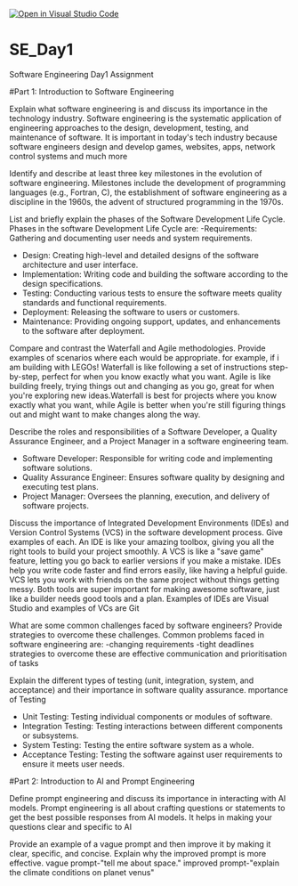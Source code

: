 [![Open in Visual Studio Code](https://classroom.github.com/assets/open-in-vscode-2e0aaae1b6195c2367325f4f02e2d04e9abb55f0b24a779b69b11b9e10269abc.svg)](https://classroom.github.com/online_ide?assignment_repo_id=18415197&assignment_repo_type=AssignmentRepo)
# SE_Day1
Software Engineering Day1 Assignment

#Part 1: Introduction to Software Engineering

Explain what software engineering is and discuss its importance in the technology industry.
Software engineering is the systematic application of engineering approaches to the design, development, testing, and maintenance of software.
It is important in today's tech industry because software engineers design and develop games, websites, apps, network control systems and much more

Identify and describe at least three key milestones in the evolution of software engineering.
Milestones include the development of programming languages (e.g., Fortran, C), the establishment of software engineering as a discipline in the 1960s, the advent of structured programming in the 1970s.

List and briefly explain the phases of the Software Development Life Cycle.
Phases in the software Development Life Cycle are:
  -Requirements: Gathering and documenting user needs and system requirements.
  - Design: Creating high-level and detailed designs of the software architecture and user interface.
  - Implementation: Writing code and building the software according to the design specifications.
  - Testing: Conducting various tests to ensure the software meets quality standards and functional requirements.
  - Deployment: Releasing the software to users or customers.
  - Maintenance: Providing ongoing support, updates, and enhancements to the software after deployment.


Compare and contrast the Waterfall and Agile methodologies. Provide examples of scenarios where each would be appropriate.
for example, if i am building with LEGOs! Waterfall is like following a set of instructions step-by-step, perfect for when you know exactly what you want. Agile is like building freely, trying things out and changing as you go, great for when you're exploring new ideas.Waterfall is best for projects where you know exactly what you want, while Agile is better when you're still figuring things out and might want to make changes along the way.

Describe the roles and responsibilities of a Software Developer, a Quality Assurance Engineer, and a Project Manager in a software engineering team.
  - Software Developer: Responsible for writing code and implementing software solutions.
  - Quality Assurance Engineer: Ensures software quality by designing and executing test plans.
  - Project Manager: Oversees the planning, execution, and delivery of software projects.

Discuss the importance of Integrated Development Environments (IDEs) and Version Control Systems (VCS) in the software development process. Give examples of each.
An IDE is like your amazing toolbox, giving you all the right tools to build your project smoothly. A VCS is like a "save game" feature, letting you go back to earlier versions if you make a mistake. IDEs help you write code faster and find errors easily, like having a helpful guide. VCS lets you work with friends on the same project without things getting messy. Both tools are super important for making awesome software, just like a builder needs good tools and a plan. Examples of IDEs are Visual Studio and examples of VCs are Git

What are some common challenges faced by software engineers? Provide strategies to overcome these challenges.
Common problems faced in software engineering are:
-changing requirements
-tight deadlines
strategies to overcome these are effective communication and prioritisation of tasks

Explain the different types of testing (unit, integration, system, and acceptance) and their importance in software quality assurance.
mportance of Testing
  - Unit Testing: Testing individual components or modules of software.
  - Integration Testing: Testing interactions between different components or subsystems.
  - System Testing: Testing the entire software system as a whole.
  - Acceptance Testing: Testing the software against user requirements to ensure it meets user needs.


#Part 2: Introduction to AI and Prompt Engineering


Define prompt engineering and discuss its importance in interacting with AI models.
Prompt engineering is all about crafting questions or statements to get the best possible responses from AI models. It helps in making your questions clear and specific to AI

Provide an example of a vague prompt and then improve it by making it clear, specific, and concise. Explain why the improved prompt is more effective.
vague prompt-"tell me about space."
improved prompt-"explain the climate conditions on planet venus"
